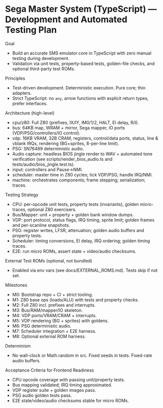 # Sega Master System (TypeScript) — Development and Automated Testing Plan

Goal

- Build an accurate SMS emulator core in TypeScript with zero manual testing during development.
- Validation via unit tests, property-based tests, golden-file checks, and optional third-party test ROMs.

Principles

- Test-driven development. Deterministic execution. Pure core; thin adapters.
- Strict TypeScript: no `any`, arrow functions with explicit return types, prefer interfaces.

Architecture (high-level)

- cpu/z80: Full Z80 (prefixes, IX/IY, IM0/1/2, HALT, EI delay, R/I).
- bus: 64KB map, WRAM + mirror, Sega mapper, IO ports (VDP/PSG/controllers/IO control).
- vdp: 16KB VRAM, 32B CRAM, registers, control/data ports, status, line & vblank IRQs, rendering (BG+sprites, 8-per-line limit).
- PSG: SN76489 deterministic audio.
- Audio capture: headless BIOS jingle render to WAV + automated tone verification (see scripts/render_bios_audio.ts and tests/audio/bios_jingle.test.ts).
- input: controllers and Pause->NMI.
- scheduler: master time in Z80 cycles; tick VDP/PSG; handle IRQ/NMI.
- machine: orchestrates components; frame stepping; serialization; traces.

Testing Strategy

- CPU: per-opcode unit tests, property tests (invariants), golden micro-traces, optional Z80 exercisers.
- Bus/Mapper: unit + property + golden bank window dumps.
- VDP: port protocol, status flags, IRQ timing, sprite limit; golden frames and per-scanline snapshots.
- PSG: register writes, LFSR, attenuation; golden audio buffers and property tests.
- Scheduler: timing conversions, EI delay, IRQ ordering; golden timing traces.
- E2E: run micro ROMs, assert state + video/audio checksums.

External Test ROMs (optional, not bundled)

- Enabled via env vars (see docs/EXTERNAL_ROMS.md). Tests skip if not set.

Milestones

- M0: Bootstrap repo + CI + strict tooling.
- M1: Z80 base ops (loads/ALU) with tests and property checks.
- M2: Full Z80 incl. prefixes and interrupts.
- M3: Bus/RAM/mapper/IO skeleton.
- M4: VDP ports/VRAM/CRAM + interrupts.
- M5: VDP rendering (BG + sprites) with goldens.
- M6: PSG deterministic audio.
- M7: Scheduler integration + E2E harness.
- M8: Optional external ROM harness.

Determinism

- No wall-clock or Math.random in src. Fixed seeds in tests. Fixed-rate audio buffers.

Acceptance Criteria for Frontend Readiness

- CPU opcode coverage with passing unit/property tests.
- Bus mapping validated; IRQ timing approximated.
- VDP register suite + golden images pass.
- PSG audio golden tests pass.
- E2E state/video/audio checksums stable for micro ROMs.
